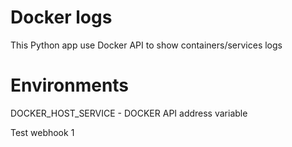 # Docker logs
This Python app use Docker API to show containers/services logs

# Environments
DOCKER_HOST_SERVICE - DOCKER API address variable

Test webhook 1
